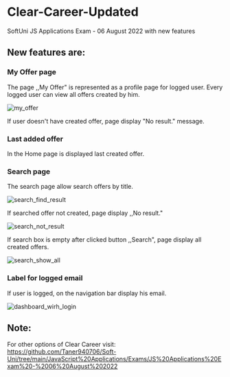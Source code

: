 # Clear-Career-Updated
SoftUni JS Applications Exam - 06 August 2022 with new features
## New features are:
### My Offer page
The page ,,My Offer" is represented as a profile page for logged user.
Every logged user can view all offers created by him.

![my_offer](https://user-images.githubusercontent.com/59261346/190644261-b82b9ec1-291e-4eae-baf0-11264477759c.PNG)

If user doesn't have created offer, page display "No result." message.
### Last added offer
In the Home page is displayed last created offer.
### Search page
The search page allow search offers by title.

![search_find_result](https://user-images.githubusercontent.com/59261346/190644489-23651415-6ab7-4b34-89dc-76b3eafbee4d.PNG)

If searched offer not created, page display ,,No result."

![search_not_result](https://user-images.githubusercontent.com/59261346/190644390-4eaa9106-0422-4123-93c7-5c415d20332e.PNG)

If search box is empty after clicked button ,,Search", page display all created offers.

![search_show_all](https://user-images.githubusercontent.com/59261346/190644564-c7463389-cbc8-40b5-969a-2f14747ac1ea.PNG)

### Label for logged email
If user is logged, on the navigation bar display his email.

![dashboard_wirh_login](https://user-images.githubusercontent.com/59261346/190644086-77afe053-aba7-401b-9bd2-ae7707333ef6.PNG)

## Note:
For other options of Clear Career visit: https://github.com/Taner940706/Soft-Uni/tree/main/JavaScript%20Applications/Exams/JS%20Applications%20Exam%20-%2006%20August%202022
